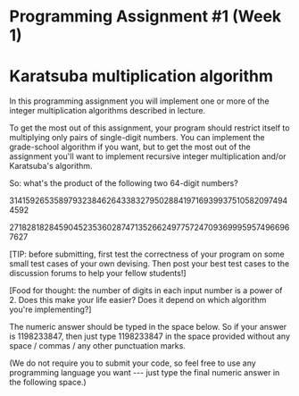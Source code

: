 # Programming Assignment #1 (Week 1)
# Karatsuba multiplication algorithm

In this programming assignment you will implement one or more of the integer
  multiplication algorithms described in lecture.

To get the most out of this assignment, your program should restrict itself
  to multiplying only pairs of single-digit numbers. You can implement 
  the grade-school algorithm if you want, but to get the most out of 
  the assignment you'll want to implement recursive integer multiplication 
  and/or Karatsuba's algorithm.

So: what's the product of the following two 64-digit numbers?

3141592653589793238462643383279502884197169399375105820974944592

2718281828459045235360287471352662497757247093699959574966967627

[TIP: before submitting, first test the correctness of your program on some 
  small test cases of your own devising. Then post your best test cases to 
  the discussion forums to help your fellow students!]

[Food for thought: the number of digits in each input number is a 
power of 2. 
  Does this make your life easier? Does it depend on which algorithm 
  you're implementing?]

The numeric answer should be typed in the space below. So if your answer is 
1198233847, then just type 1198233847 in the space provided without 
any space / commas / any other punctuation marks.

(We do not require you to submit your code, so feel free to use any 
  programming language you want --- just type the final numeric answer 
  in the following space.)
